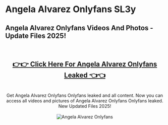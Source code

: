 # Angela Alvarez Onlyfans SL3y

<h2>Angela Alvarez Onlyfans Videos And Photos - Update Files 2025!</h2>
<br>
<div align="center">
<h2><a href="https://213.232.235.80/live/video.php?q=angela-alvarez-onlyfans" rel="nofollow">👉👉 Click Here For Angela Alvarez Onlyfans Leaked 👈👈</a></h2>

<br>
Get Angela Alvarez Onlyfans Onlyfans leaked and all content. Now you can access all videos and pictures of Angela Alvarez Onlyfans Onlyfans leaked. New Updated Files 2025!
<br>
<br>
<a href="https://213.232.235.80/live/video.php?q=angela-alvarez-onlyfans" rel="nofollow" data-target="animated-image.originalLink"><img src="https://i.imgur.com/dJHk4Zq.gif" alt="Angela Alvarez Onlyfans" style="max-width: 100%; display: inline-block;" data-target="animated-image.originalImage"></a>
</div>
<br>